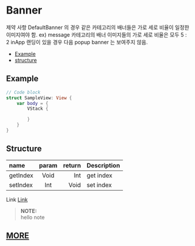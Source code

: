 # Banner

제약 사항
DefaultBanner 의 경우 같은 카테고리의 배너들은 가로 세로 비율이 일정한 이미지여야 함.
ex) message 카테고리의 배너 이미지들의 가로 세로 비율은 모두 5 : 2
inApp 랜딩이 있을 경우 다음 popup banner 는 보여주지 않음.

- [Example](#example)
- [structure](#structure)

## Example

``` Swift
// Code block
struct SampleView: View {
    var body = {
        VStack {

        }
    }
}
```

## Structure

| name | param | return | Description |
| :--- | :---: | ---: | --- |
| getIndex | Void | Int | get index |
| setIndex | Int | Void | set index |


Link [Link](https://google.com)

> **NOTE:** \
hello note 


## [MORE](/Documentation/Banner/Home.md)
